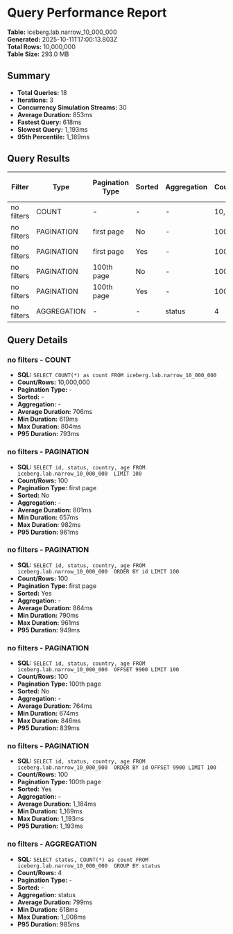 # Query Performance Report

**Table:** iceberg.lab.narrow_10_000_000  
**Generated:** 2025-10-11T17:00:13.803Z  
**Total Rows:** 10,000,000  
**Table Size:** 293.0 MB

## Summary

- **Total Queries:** 18
- **Iterations:** 3
- **Concurrency Simulation Streams:** 30
- **Average Duration:** 853ms
- **Fastest Query:** 618ms
- **Slowest Query:** 1_193ms
- **95th Percentile:** 1_189ms

## Query Results

| Filter | Type | Pagination Type | Sorted | Aggregation | Count/Rows | Avg Duration (ms) | Min Duration (ms) | Max Duration (ms) | P95 Duration (ms) |
|--------|------|-----------------|--------|-------------|------------|-------------------|-------------------|-------------------|-------------------|
| no filters | COUNT | - | - | - | 10,000,000 | 706 | 619 | 804 | 793 |
| no filters | PAGINATION | first page | No | - | 100 | 801 | 657 | 982 | 961 |
| no filters | PAGINATION | first page | Yes | - | 100 | 864 | 790 | 961 | 949 |
| no filters | PAGINATION | 100th page | No | - | 100 | 764 | 674 | 846 | 839 |
| no filters | PAGINATION | 100th page | Yes | - | 100 | 1_184 | 1_169 | 1_193 | 1_193 |
| no filters | AGGREGATION | - | - | status | 4 | 799 | 618 | 1_008 | 985 |

## Query Details

### no filters - COUNT
- **SQL:** `SELECT COUNT(*) as count FROM iceberg.lab.narrow_10_000_000 `
- **Count/Rows:** 10,000,000
- **Pagination Type:** -
- **Sorted:** -
- **Aggregation:** -
- **Average Duration:** 706ms
- **Min Duration:** 619ms
- **Max Duration:** 804ms
- **P95 Duration:** 793ms

### no filters - PAGINATION
- **SQL:** `SELECT id, status, country, age FROM iceberg.lab.narrow_10_000_000  LIMIT 100`
- **Count/Rows:** 100
- **Pagination Type:** first page
- **Sorted:** No
- **Aggregation:** -
- **Average Duration:** 801ms
- **Min Duration:** 657ms
- **Max Duration:** 982ms
- **P95 Duration:** 961ms

### no filters - PAGINATION
- **SQL:** `SELECT id, status, country, age FROM iceberg.lab.narrow_10_000_000  ORDER BY id LIMIT 100`
- **Count/Rows:** 100
- **Pagination Type:** first page
- **Sorted:** Yes
- **Aggregation:** -
- **Average Duration:** 864ms
- **Min Duration:** 790ms
- **Max Duration:** 961ms
- **P95 Duration:** 949ms

### no filters - PAGINATION
- **SQL:** `SELECT id, status, country, age FROM iceberg.lab.narrow_10_000_000  OFFSET 9900 LIMIT 100`
- **Count/Rows:** 100
- **Pagination Type:** 100th page
- **Sorted:** No
- **Aggregation:** -
- **Average Duration:** 764ms
- **Min Duration:** 674ms
- **Max Duration:** 846ms
- **P95 Duration:** 839ms

### no filters - PAGINATION
- **SQL:** `SELECT id, status, country, age FROM iceberg.lab.narrow_10_000_000  ORDER BY id OFFSET 9900 LIMIT 100`
- **Count/Rows:** 100
- **Pagination Type:** 100th page
- **Sorted:** Yes
- **Aggregation:** -
- **Average Duration:** 1_184ms
- **Min Duration:** 1_169ms
- **Max Duration:** 1_193ms
- **P95 Duration:** 1_193ms

### no filters - AGGREGATION
- **SQL:** `SELECT status, COUNT(*) as count FROM iceberg.lab.narrow_10_000_000  GROUP BY status`
- **Count/Rows:** 4
- **Pagination Type:** -
- **Sorted:** -
- **Aggregation:** status
- **Average Duration:** 799ms
- **Min Duration:** 618ms
- **Max Duration:** 1_008ms
- **P95 Duration:** 985ms

